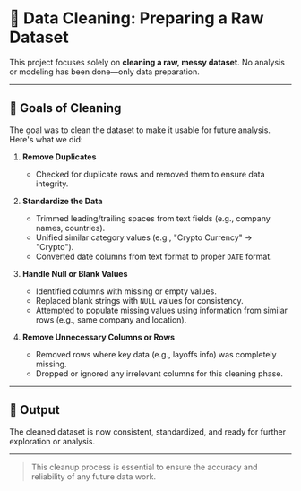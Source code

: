 # 🧹 Data Cleaning: Preparing a Raw Dataset

This project focuses solely on **cleaning a raw, messy dataset**. No analysis or modeling has been done—only data preparation.

---

## 🎯 Goals of Cleaning

The goal was to clean the dataset to make it usable for future analysis. Here's what we did:

1. **Remove Duplicates**
   - Checked for duplicate rows and removed them to ensure data integrity.

2. **Standardize the Data**
   - Trimmed leading/trailing spaces from text fields (e.g., company names, countries).
   - Unified similar category values (e.g., "Crypto Currency" → "Crypto").
   - Converted date columns from text format to proper `DATE` format.

3. **Handle Null or Blank Values**
   - Identified columns with missing or empty values.
   - Replaced blank strings with `NULL` values for consistency.
   - Attempted to populate missing values using information from similar rows (e.g., same company and location).

4. **Remove Unnecessary Columns or Rows**
   - Removed rows where key data (e.g., layoffs info) was completely missing.
   - Dropped or ignored any irrelevant columns for this cleaning phase.

---

## 📁 Output

The cleaned dataset is now consistent, standardized, and ready for further exploration or analysis.

---

> This cleanup process is essential to ensure the accuracy and reliability of any future data work.
